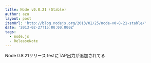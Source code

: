 ```yaml
---
title: Node v0.8.21 (Stable)
author: azu
layout: post
itemUrl: 'http://blog.nodejs.org/2013/02/25/node-v0-8-21-stable/'
date: '2013-02-27T15:00:00.000Z'
tags:
  - node.js
  - ReleaseNote
---
```

Node 0.8.21リリース
testにTAP出力が追加されてる
